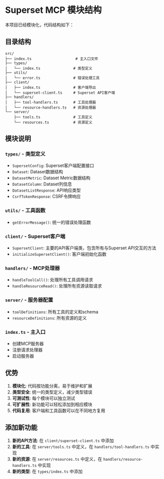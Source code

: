 # Superset MCP 模块结构

本项目已经模块化，代码结构如下：

## 目录结构

```
src/
├── index.ts                    # 主入口文件
├── types/
│   └── index.ts               # 类型定义
├── utils/
│   └── error.ts               # 错误处理工具
├── client/
│   ├── index.ts               # 客户端导出
│   └── superset-client.ts     # Superset API客户端
├── handlers/
│   ├── tool-handlers.ts       # 工具处理器
│   └── resource-handlers.ts   # 资源处理器
└── server/
    ├── tools.ts               # 工具定义
    └── resources.ts           # 资源定义
```

## 模块说明

### `types/` - 类型定义
- `SupersetConfig`: Superset客户端配置接口
- `Dataset`: Dataset数据结构
- `DatasetMetric`: Dataset Metric数据结构
- `DatasetColumn`: Dataset列信息
- `DatasetListResponse`: API响应类型
- `CsrfTokenResponse`: CSRF令牌响应

### `utils/` - 工具函数
- `getErrorMessage()`: 统一的错误处理函数

### `client/` - Superset客户端
- `SupersetClient`: 主要的API客户端类，包含所有与Superset API交互的方法
- `initializeSupersetClient()`: 客户端初始化函数

### `handlers/` - MCP处理器
- `handleToolCall()`: 处理所有工具调用请求
- `handleResourceRead()`: 处理所有资源读取请求

### `server/` - 服务器配置
- `toolDefinitions`: 所有工具的定义和schema
- `resourceDefinitions`: 所有资源的定义

### `index.ts` - 主入口
- 创建MCP服务器
- 注册请求处理器
- 启动服务器

## 优势

1. **模块化**: 代码按功能分离，易于维护和扩展
2. **类型安全**: 统一的类型定义，减少类型错误
3. **可测试性**: 每个模块可以独立测试
4. **可扩展性**: 新功能可以轻松添加到相应模块
5. **代码复用**: 客户端和工具函数可以在不同地方复用

## 添加新功能

1. **新的API方法**: 在 `client/superset-client.ts` 中添加
2. **新的工具**: 在 `server/tools.ts` 中定义，在 `handlers/tool-handlers.ts` 中实现
3. **新的资源**: 在 `server/resources.ts` 中定义，在 `handlers/resource-handlers.ts` 中实现
4. **新的类型**: 在 `types/index.ts` 中添加 